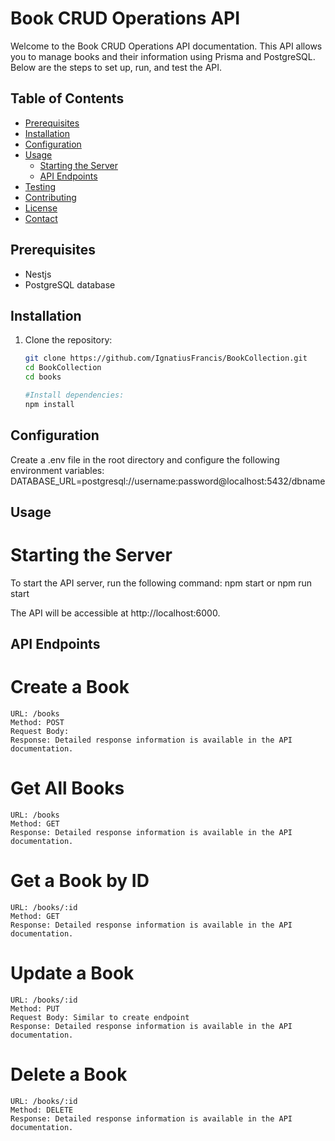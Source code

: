 # Book CRUD Operations API

Welcome to the Book CRUD Operations API documentation. This API allows you to manage books and their information using Prisma and PostgreSQL. Below are the steps to set up, run, and test the API.

## Table of Contents

- [Prerequisites](#prerequisites)
- [Installation](#installation)
- [Configuration](#configuration)
- [Usage](#usage)
  - [Starting the Server](#starting-the-server)
  - [API Endpoints](#api-endpoints)
- [Testing](#testing)
- [Contributing](#contributing)
- [License](#license)
- [Contact](#contact)

## Prerequisites

- Nestjs 
- PostgreSQL database

## Installation

1. Clone the repository:
   ```bash
   git clone https://github.com/IgnatiusFrancis/BookCollection.git
   cd BookCollection
   cd books

   #Install dependencies:
   npm install
   
## Configuration

Create a .env file in the root directory and configure the following environment variables:
DATABASE_URL=postgresql://username:password@localhost:5432/dbname

## Usage
# Starting the Server
To start the API server, run the following command:
npm start or npm run start

The API will be accessible at http://localhost:6000.


## API Endpoints
# Create a Book

    URL: /books
    Method: POST
    Request Body:
    Response: Detailed response information is available in the API documentation.

# Get All Books

    URL: /books
    Method: GET
    Response: Detailed response information is available in the API documentation.

# Get a Book by ID

    URL: /books/:id
    Method: GET
    Response: Detailed response information is available in the API documentation.

# Update a Book

    URL: /books/:id
    Method: PUT
    Request Body: Similar to create endpoint
    Response: Detailed response information is available in the API documentation.

# Delete a Book

    URL: /books/:id
    Method: DELETE
    Response: Detailed response information is available in the API documentation.

